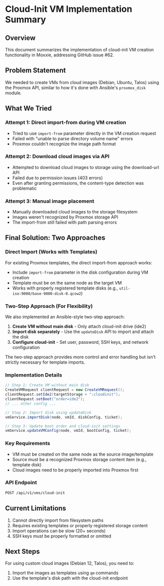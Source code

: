 # Cloud-Init VM Implementation Summary

## Overview
This document summarizes the implementation of cloud-init VM creation functionality in Moxxie, addressing GitHub issue #62.

## Problem Statement
We needed to create VMs from cloud images (Debian, Ubuntu, Talos) using the Proxmox API, similar to how it's done with Ansible's `proxmox_disk` module.

## What We Tried

### Attempt 1: Direct import-from during VM creation
- Tried to use `import-from` parameter directly in the VM creation request
- Failed with "unable to parse directory volume name" errors
- Proxmox couldn't recognize the image path format

### Attempt 2: Download cloud images via API
- Attempted to download cloud images to storage using the download-url API
- Failed due to permission issues (403 errors)
- Even after granting permissions, the content-type detection was problematic

### Attempt 3: Manual image placement
- Manually downloaded cloud images to the storage filesystem
- Images weren't recognized by Proxmox storage API
- The import-from still failed with path parsing errors

## Final Solution: Two Approaches

### Direct Import (Works with Templates)
For existing Proxmox templates, the direct import-from approach works:
- Include `import-from` parameter in the disk configuration during VM creation
- Template must be on the same node as the target VM
- Works with properly registered template disks (e.g., `util-iso:9000/base-9000-disk-0.qcow2`)

### Two-Step Approach (For Flexibility)
We also implemented an Ansible-style two-step approach:
1. **Create VM without main disk** - Only attach cloud-init drive (ide2)
2. **Import disk separately** - Use the `updateDisk` API to import and attach the disk
3. **Configure cloud-init** - Set user, password, SSH keys, and network configuration

The two-step approach provides more control and error handling but isn't strictly necessary for template imports.

### Implementation Details

```java
// Step 1: Create VM without main disk
CreateVMRequest clientRequest = new CreateVMRequest();
clientRequest.setIde2(targetStorage + ":cloudinit");
clientRequest.setBoot("order=ide2");
// ... other config ...

// Step 2: Import disk using updateDisk
vmService.importDisk(node, vmId, diskConfig, ticket);

// Step 3: Update boot order and cloud-init settings
vmService.updateVMConfig(node, vmId, bootConfig, ticket);
```

### Key Requirements
- VM must be created on the same node as the source image/template
- Source must be a recognized Proxmox storage content item (e.g., template disk)
- Cloud images need to be properly imported into Proxmox first

### API Endpoint
```bash
POST /api/v1/vms/cloud-init
```

## Current Limitations
1. Cannot directly import from filesystem paths
2. Requires existing templates or properly registered storage content
3. Import operations can be slow (20+ seconds)
4. SSH keys must be properly formatted or omitted

## Next Steps
For using custom cloud images (Debian 12, Talos), you need to:
1. Import the images as templates using `qm` commands
2. Use the template's disk path with the cloud-init endpoint